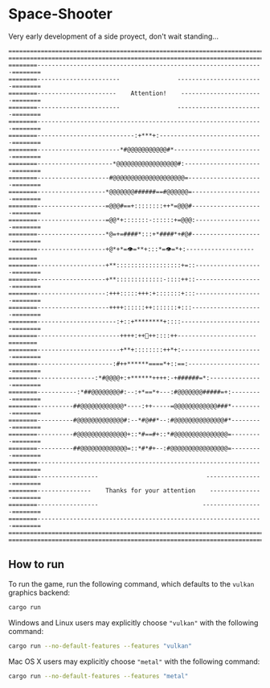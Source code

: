 # Space-Shooter
Very early development of a side proyect, don't wait standing...

    ===============================================================================
    ===============================================================================
    ========---------------------------------------------------------------========
    ========-----------------------                ------------------------========
    ========----------------------    Attention!    -----------------------========
    ========-----------------------                ------------------------========
    ========---------------------------------------------------------------========
    ========---------------------------:+***+:-----------------------------========
    ========-----------------------*#@@@@@@@@@@@#*-------------------------========
    ========---------------------*@@@@@@@@@@@@@@@@@#:----------------------========
    ========--------------------#@@@@@@@@@@@@@@@@@@@@=---------------------========
    ========-------------------*@@@@@@@######==#@@@@@@=--------------------========
    ========-------------------=@@@#==+::::::::++*=@@@#--------------------========
    ========-------------------=@@*+:::::::-::::::+=@@@:-------------------========
    ========-------------------*@=+=####*:::+*####*+#@#--------------------========
    ========-------------------+@*+*=👁️=**+:::*=👁️=*+:-------------------========
    ========-------------------+**::::::::::::::::::+=::-------------------========
    ========-------------------+**:::::::::::::-::::++::-------------------========
    ========-------------------:+++:::::+++:+:::::::+:::-------------------========
    ========--------------------++++::::::++:::::::+:::--------------------========
    ========----------------------:+::+********+::::-----------------------========
    ========-----------------------++++:++👄++::::++----------------------========
    ========-----------------------+**+::::::::++*+:-----------------------========
    ========---------------------:#++******====*+::==:---------------------========
    ========----------------:*#@@@@+:+******++++:-+######=*:---------------========
    ========-----------:*##@@@@@@@@#:--:+*==*+---:#@@@@@@@#####=+:---------========
    ========----------##@@@@@@@@@@@@*----:++-----=@@@@@@@@@@@@###*---------========
    ========----------#@@@@@@@@@@@@@#:--*#@##*--:#@@@@@@@@@@@@@@#*---------========
    ========----------#@@@@@@@@@@@@@@+::*#==#+::*#@@@@@@@@@@@@@@@=---------========
    ========----------##@@@@@@@@@@@@@=::*#*#+--:#@@@@@@@@@@@@@@@@=---------========
    ========---------------------------------------------------------------========
    ========-----------------                              ----------------========
    ========---------------    Thanks for your attention    ---------------========
    ========-----------------                             -----------------========
    ========---------------------------------------------------------------========
    ===============================================================================
    ===============================================================================

## How to run
To run the game, run the following command, which defaults to the `vulkan` graphics backend:

```bash
cargo run
```

Windows and Linux users may explicitly choose `"vulkan"` with the following command:

```bash
cargo run --no-default-features --features "vulkan"
```

Mac OS X users may explicitly choose `"metal"` with the following command:

```bash
cargo run --no-default-features --features "metal"
```
